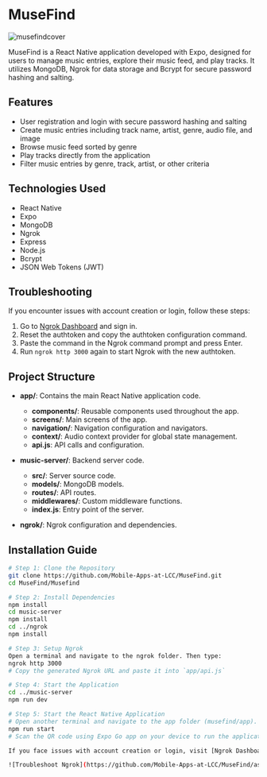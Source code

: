 # MuseFind

![musefindcover](https://github.com/Mobile-Apps-at-LCC/MuseFind/assets/41456635/c0d05cb3-ffef-4490-8b74-1ee9169d1db8)

MuseFind is a React Native application developed with Expo, designed for users to manage music entries, explore their music feed, and play tracks. It utilizes MongoDB, Ngrok for data storage and Bcrypt for secure password hashing and salting.

## Features

- User registration and login with secure password hashing and salting
- Create music entries including track name, artist, genre, audio file, and image
- Browse music feed sorted by genre
- Play tracks directly from the application
- Filter music entries by genre, track, artist, or other criteria

## Technologies Used

- React Native
- Expo
- MongoDB
- Ngrok
- Express
- Node.js
- Bcrypt
- JSON Web Tokens (JWT)

## Troubleshooting

If you encounter issues with account creation or login, follow these steps:

1. Go to [Ngrok Dashboard](https://dashboard.ngrok.com/get-started/your-authtoken) and sign in.
2. Reset the authtoken and copy the authtoken configuration command.
3. Paste the command in the Ngrok command prompt and press Enter.
4. Run `ngrok http 3000` again to start Ngrok with the new authtoken.

## Project Structure



- **app/**: Contains the main React Native application code.
  - **components/**: Reusable components used throughout the app.
  - **screens/**: Main screens of the app.
  - **navigation/**: Navigation configuration and navigators.
  - **context/**: Audio context provider for global state management.
  - **api.js**: API calls and configuration.

- **music-server/**: Backend server code.
  - **src/**: Server source code.
  - **models/**: MongoDB models.
  - **routes/**: API routes.
  - **middlewares/**: Custom middleware functions.
  - **index.js**: Entry point of the server.

- **ngrok/**: Ngrok configuration and dependencies.

## Installation Guide

```bash
# Step 1: Clone the Repository
git clone https://github.com/Mobile-Apps-at-LCC/MuseFind.git
cd MuseFind/Musefind

# Step 2: Install Dependencies
npm install
cd music-server
npm install
cd ../ngrok
npm install

# Step 3: Setup Ngrok
Open a terminal and navigate to the ngrok folder. Then type:
ngrok http 3000
# Copy the generated Ngrok URL and paste it into `app/api.js`

# Step 4: Start the Application
cd ../music-server
npm run dev

# Step 5: Start the React Native Application
# Open another terminal and navigate to the app folder (musefind/app). Then type:
npm run start
# Scan the QR code using Expo Go app on your device to run the application.

If you face issues with account creation or login, visit [Ngrok Dashboard](https://dashboard.ngrok.com/get-started/your-authtoken) using your account. Reset the authtoken, copy the authtoken configuration, and follow the provided instructions in the Ngrok terminal window by pasting the command and restarting `ngrok http 3000`.

![Troubleshoot Ngrok](https://github.com/Mobile-Apps-at-LCC/MuseFind/assets/41456635/c31091b7-d1c4-44a3-9fa2-aa626ad1d4ab)


